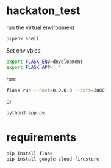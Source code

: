# hackaton_test

run the virtual environment
```bash
pipenv shell
```

Set env vbles:
```bash
export FLASK_ENV=development
export FLASK_APP='.'
```

run:
```bash
flask run --host=0.0.0.0 --port=3000
```
or
```
python3 app.py
```

# requirements
```bash
pip install flask
pip install google-cloud-firestore

```




